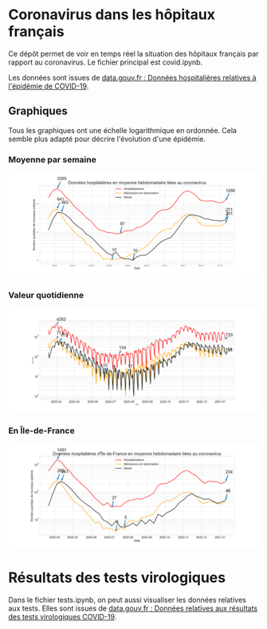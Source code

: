 # Coronavirus dans les hôpitaux français
Ce dépôt permet de voir en temps réel la situation des hôpitaux français par rapport au coronavirus. Le fichier principal est covid.ipynb.

Les données sont issues de [data.gouv.fr : Données hospitalières relatives à l'épidémie de COVID-19](data.gouv.fr/fr/datasets/donnees-hospitalieres-relatives-a-lepidemie-de-covid-19).

## Graphiques
Tous les graphiques ont une échelle logarithmique en ordonnée. Cela semble plus adapté pour décrire l'évolution d'une épidémie.

### Moyenne par semaine
![](complet.png)
### Valeur quotidienne
![](quotidien.png)
### En Île-de-France
![](idf.png)

# Résultats des tests virologiques
Dans le fichier tests.ipynb, on peut aussi visualiser les données relatives aux tests. Elles sont issues de [data.gouv.fr : Données relatives aux résultats des tests virologiques COVID-19](data.gouv.fr/fr/datasets/donnees-relatives-aux-resultats-des-tests-virologiques-covid-19).
